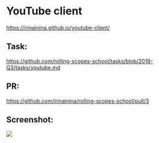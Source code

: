 # YouTube client
https://irinainina.github.io/youtube-client/

## Task: 
https://github.com/rolling-scopes-school/tasks/blob/2018-Q3/tasks/youtube.md

## PR:
https://github.com/irinainina/rolling-scopes-school/pull/3

## Screenshot:
![](https://s8.hostingkartinok.com/uploads/images/2019/05/22c3616fb43b2938ac256b7330ad03b1.png) 
